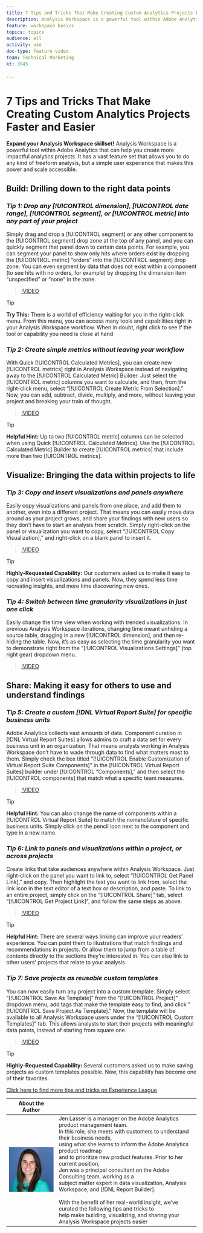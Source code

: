 ```yaml
---
title: 7 Tips and Tricks That Make Creating Custom Analytics Projects Faster and Easier
description: Analysis Workspace is a powerful tool within Adobe Analytics that can help you create more impactful analytics projects. It has a vast feature set that allows you to do any kind of freeform analysis, but a simple user experience that makes this power and scale accessible.
feature: workspace basics
topics: topics
audience: all
activity: use
doc-type: feature video
team: Technical Marketing
kt: 3945

---
```


# 7 Tips and Tricks That Make Creating Custom Analytics Projects Faster and Easier

**Expand your Analysis Workspace skillset!**
Analysis Workspace is a powerful tool within Adobe Analytics that can help you create more impactful analytics projects. It has a vast feature set that allows you to do any kind of freeform analysis, but a simple user experience that makes this power and scale accessible.

## Build: Drilling down to the right data points

### ***Tip 1: Drop any [!UICONTROL dimension], [!UICONTROL date range], [!UICONTROL segment], or [!UICONTROL metric] into any part of your project***

Simply drag and drop a [!UICONTROL segment] or any other component to the [!UICONTROL segment] drop zone at the top of any panel, and you can quickly segment that panel down to certain data points. For example, you can segment your panel to show only hits where orders exist by dropping the [!UICONTROL metric] “orders” into the [!UICONTROL segment] drop zone. You can even segment by data that does not exist within a component (to see hits with no orders, for example) by dropping the dimension item “unspecified” or “none” in the zone.

>[!VIDEO](https://video.tv.adobe.com/v/24036/?quality=12)

>[!TIP]
>
>**Try This:** There is a world of efficiency waiting for you in the right-click menu. From this menu, you can access many tools and capabilities right in your Analysis Workspace workflow. When in doubt, right click to see if the tool or capability you need is close at hand

### ***Tip 2: Create simple metrics without leaving your workflow***

With Quick [!UICONTROL Calculated Metrics], you can create new [!UICONTROL metrics] right in Analysis Workspace instead of navigating away to the [!UICONTROL Calculated Metric] Builder. Just select the [!UICONTROL metric] columns you want to calculate, and then, from the right-click menu, select “[!UICONTROL Create Metric From Selection].” Now, you can add, subtract, divide, multiply, and more, without leaving your project and breaking your train of thought.

>[!VIDEO](https://video.tv.adobe.com/v/23126/?quality=12)

>[!TIP]
>
>**Helpful Hint:** Up to two [!UICONTROL metric] columns can be selected when using Quick [!UICONTROL Calculated Metrics]. Use the [!UICONTROL Calculated Metric] Builder to create [!UICONTROL metrics] that include more than two [!UICONTROL metrics].

## Visualize: Bringing the data within projects to life

### ***Tip 3: Copy and insert visualizations and panels anywhere***

Easily copy visualizations and panels from one place, and add them to another, even into a different project. That means you can easily move data around as your project grows, and share your findings with new users so they don’t have to start an analysis from scratch. Simply right-click on the panel or visualization you want to copy, select “[!UICONTROL Copy Visualization],” and right-click on a blank panel to insert it.

>[!VIDEO](https://video.tv.adobe.com/v/23230/?quality=12)

>[!TIP]
>
>**Highly-Requested Capability:** Our customers asked us to make it easy to copy and insert visualizations and panels. Now, they spend less time recreating insights, and more time discovering new ones.

### ***Tip 4: Switch between time granularity visualizations in just one click***

Easily change the time view when working with trended visualizations. In previous Analysis Workspace iterations, changing time meant unhiding a source table, dragging in a new [!UICONTROL dimension], and then re-hiding the table. Now, it’s as easy as selecting the time granularity you want to demonstrate right from the “[!UICONTROL Visualizations Settings]” (top right gear) dropdown menu.

>[!VIDEO](https://video.tv.adobe.com/v/23548/?quality=12)

## Share: Making it easy for others to use and understand findings

### ***Tip 5: Create a custom [!DNL Virtual Report Suite] for specific business units***

Adobe Analytics collects vast amounts of data. Component curation in [!DNL Virtual Report Suites] allows admins to craft a data set for every business unit in an organization. That means analysts working in Analysis Workspace don’t have to wade through data to find what matters most to them. Simply check the box titled “[!UICONTROL Enable Customization of Virtual Report Suite Components]” in the [!UICONTROL Virtual Report Suites] builder under [!UICONTROL “Components],” and then select the [!UICONTROL components] that match what a specific team measures.

>[!VIDEO](https://video.tv.adobe.com/v/23544/?quality=12)

>[!TIP]
>
>**Helpful Hint:** You can also change the name of components within a [!UICONTROL Virtual Report Suite] to match the nomenclature of specific business units. Simply click on the pencil icon next to the component and type in a new name.

### ***Tip 6: Link to panels and visualizations within a project, or across projects***

Create links that take audiences anywhere within Analysis Workspace. Just right-click on the panel you want to link to, select “[!UICONTROL Get Panel Link],” and copy. Then highlight the text you want to link from, select the link icon in the text editor of a text box or description, and paste. To link to an entire project, simply click on the “[!UICONTROL Share]” tab, select “[!UICONTROL Get Project Link]", and follow the same steps as above.

>[!VIDEO](https://video.tv.adobe.com/v/23724/?quality=12)

>[!TIP]
>
>**Helpful Hint:** There are several ways linking can improve your readers’ experience. You can point them to illustrations that match findings and recommendations in projects. Or allow them to jump from a table of contents directly to the sections they’re interested in. You can also link to other users’ projects that relate to your analysis

### ***Tip 7: Save projects as reusable custom templates***

You can now easily turn any project into a custom template. Simply select “[!UICONTROL Save As Template]” from the "[!UICONTROL Project]" dropdown menu, add tags that make the template easy to find, and click "[!UICONTROL Save Project As Template]." Now, the template will be available to all Analysis Workspace users under the “[!UICONTROL Custom Templates]” tab. This allows analysts to start their projects with meaningful data points, instead of starting from square one.

>[!VIDEO](https://video.tv.adobe.com/v/23231/?quality=12)

>[!TIP]
>
>**Highly-Requested Capability:** Several customers asked us to make saving projects as custom templates possible. Now, this capability has become one of their favorites.

[Click here to find more tips and tricks on Experience League](https://experienceleague.adobe.com/?search=tips&tag=Analysis+Workspace#recommended/solutions/analytics)

|About the Author      |            |
|------------|------------|
| ![Jen Lasser](assets/jlasser-headshot-s.jpg) | Jen Lasser is a manager on the Adobe Analytics product management team. <br> In this role, she meets with customers to understand their business needs, <br>using what she learns to inform the Adobe Analytics product roadmap <br>and to prioritize new product features. Prior to her current position, <br>Jen was a principal consultant on the Adobe Consulting team, working as a <br>subject matter expert in data visualization, Analysis Workspace, and [!DNL Report Builder]. <br><br>With the benefit of her real-world insight, we’ve curated the following tips and tricks to <br>help make building, visualizing, and sharing your Analysis Workspace projects easier|
